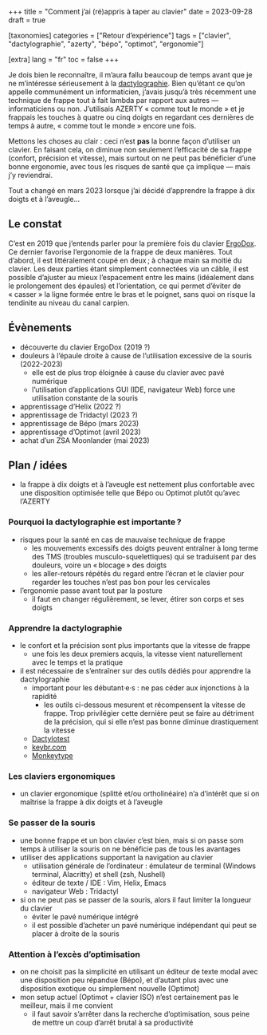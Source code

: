 +++
title = "Comment j’ai (ré)appris à taper au clavier"
date = 2023-09-28
draft = true

[taxonomies]
categories = ["Retour d’expérience"]
tags = ["clavier", "dactylographie", "azerty", "bépo", "optimot", "ergonomie"]

[extra]
lang = "fr"
toc = false
+++

Je dois bien le reconnaître, il m’aura fallu beaucoup de temps avant que je ne m’intéresse sérieusement à la [dactylographie](https://fr.wikipedia.org/wiki/Dactylographie). Bien qu’étant ce qu’on appelle communément un informaticien, j’avais jusqu’à très récemment une technique de frappe tout à fait lambda par rapport aux autres — informaticiens ou non. J’utilisais AZERTY « comme tout le monde » et je frappais les touches à quatre ou cinq doigts en regardant ces dernières de temps à autre, « comme tout le monde » encore une fois.

Mettons les choses au clair : ceci n’est **pas** la bonne façon d’utiliser un clavier. En faisant cela, on diminue non seulement l’efficacité de sa frappe (confort, précision et vitesse), mais surtout on ne peut pas bénéficier d’une bonne ergonomie, avec tous les risques de santé que ça implique — mais j’y reviendrai.

Tout a changé en mars 2023 lorsque j’ai décidé d’apprendre la frappe à dix doigts et à l’aveugle…

<!-- more -->

## Le constat

C’est en 2019 que j’entends parler pour la première fois du clavier [ErgoDox](https://www.ergodox.io/). Ce dernier favorise l’ergonomie de la frappe de deux manières. Tout d’abord, il est littéralement coupé en deux ; à chaque main sa moitié du clavier. Les deux parties étant simplement connectées via un câble, il est possible d’ajuster au mieux l’espacement entre les mains (idéalement dans le prolongement des épaules) et l’orientation, ce qui permet d’éviter de « casser » la ligne formée entre le bras et le poignet, sans quoi on risque la tendinite au niveau du canal carpien.

## Évènements

- découverte du clavier ErgoDox (2019 ?)
- douleurs à l’épaule droite à cause de l’utilisation excessive de la souris (2022-2023)
  - elle est de plus trop éloignée à cause du clavier avec pavé numérique
  - l’utilisation d’applications GUI (IDE, navigateur Web) force une utilisation constante de la souris
- apprentissage d’Helix (2022 ?)
- apprentissage de Tridactyl (2023 ?)
- apprentissage de Bépo (mars 2023)
- apprentissage d’Optimot (avril 2023)
- achat d’un ZSA Moonlander (mai 2023)

## Plan / idées

- la frappe à dix doigts et à l’aveugle est nettement plus confortable avec une disposition optimisée telle que Bépo ou Optimot plutôt qu’avec l’AZERTY

### Pourquoi la dactylographie est importante ?

- risques pour la santé en cas de mauvaise technique de frappe
  - les mouvements excessifs des doigts peuvent entraîner à long terme des TMS (troubles musculo-squelettiques) qui se traduisent par des douleurs, voire un « blocage » des doigts
  - les aller-retours répétés du regard entre l’écran et le clavier pour regarder les touches n’est pas bon pour les cervicales
- l’ergonomie passe avant tout par la posture
  - il faut en changer régulièrement, se lever, étirer son corps et ses doigts

### Apprendre la dactylographie

- le confort et la précision sont plus importants que la vitesse de frappe
  - une fois les deux premiers acquis, la vitesse vient naturellement avec le temps et la pratique
- il est nécessaire de s’entraîner sur des outils dédiés pour apprendre la dactylographie
  - important pour les débutant·e·s : ne pas céder aux injonctions à la rapidité
    - les outils ci-dessous mesurent et récompensent la vitesse de frappe. Trop privilégier cette dernière peut se faire au détriment de la précision, qui si elle n’est pas bonne diminue drastiquement la vitesse
  - [Dactylotest](http://dactylotest.free.fr/)
  - [keybr.com](https://www.keybr.com/)
  - [Monkeytype](https://monkeytype.com/)

### Les claviers ergonomiques

- un clavier ergonomique (splitté et/ou ortholinéaire) n’a d’intérêt que si on maîtrise la frappe à dix doigts et à l’aveugle

### Se passer de la souris

- une bonne frappe et un bon clavier c’est bien, mais si on passe som temps à utiliser la souris on ne bénéficie pas de tous les avantages
- utiliser des applications supportant la navigation au clavier
  - utilisation générale de l’ordinateur : émulateur de terminal (Windows terminal, Alacritty) et shell (zsh, Nushell)
  - éditeur de texte / IDE : Vim, Helix, Emacs
  - navigateur Web : Tridactyl
- si on ne peut pas se passer de la souris, alors il faut limiter la longueur du clavier
  - éviter le pavé numérique intégré
  - il est possible d’acheter un pavé numérique indépendant qui peut se placer à droite de la souris

### Attention à l’excès d’optimisation

- on ne choisit pas la simplicité en utilisant un éditeur de texte modal avec une disposition peu répandue (Bépo), et d’autant plus avec une disposition exotique ou simplement nouvelle (Optimot)
- mon setup actuel (Optimot + clavier ISO) n’est certainement pas le meilleur, mais il me convient
  - il faut savoir s’arrêter dans la recherche d’optimisation, sous peine de mettre un coup d’arrêt brutal à sa productivité
